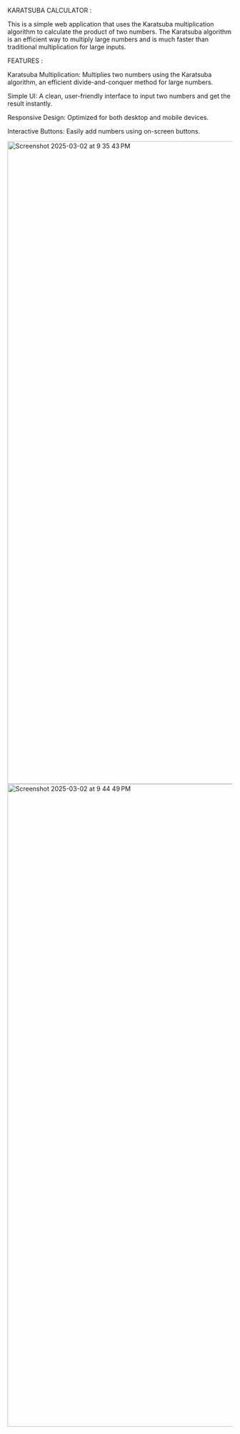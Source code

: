 KARATSUBA CALCULATOR :

This is a simple web application that uses the Karatsuba multiplication algorithm to calculate the product of two numbers. The Karatsuba algorithm is an efficient way to multiply large numbers and is much faster than traditional multiplication for large inputs.

FEATURES :

Karatsuba Multiplication: Multiplies two numbers using the Karatsuba algorithm, an efficient divide-and-conquer method for large numbers.

Simple UI: A clean, user-friendly interface to input two numbers and get the result instantly.

Responsive Design: Optimized for both desktop and mobile devices.

Interactive Buttons: Easily add numbers using on-screen buttons.



<img width="1440" alt="Screenshot 2025-03-02 at 9 35 43 PM" src="https://github.com/user-attachments/assets/c9e0ae54-2878-48a0-8c2d-69d1acb04e01" />

<img width="1440" alt="Screenshot 2025-03-02 at 9 44 49 PM" src="https://github.com/user-attachments/assets/0311cc73-517a-4830-82f3-ea1c26f1bf2f" />

